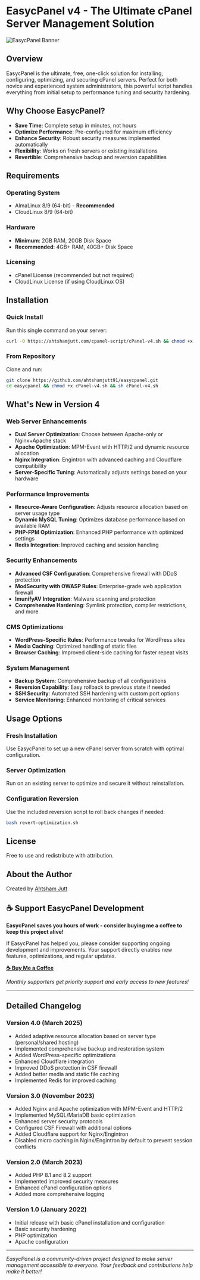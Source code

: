 # EasycPanel v4 - The Ultimate cPanel Server Management Solution

![EasycPanel Banner](https://ahtshamjutt.com/cpanel-script/easycpanel-banner.png)

## Overview
EasycPanel is the ultimate, free, one-click solution for installing, configuring, optimizing, and securing cPanel servers. Perfect for both novice and experienced system administrators, this powerful script handles everything from initial setup to performance tuning and security hardening.

## Why Choose EasycPanel?
- **Save Time**: Complete setup in minutes, not hours
- **Optimize Performance**: Pre-configured for maximum efficiency
- **Enhance Security**: Robust security measures implemented automatically
- **Flexibility**: Works on fresh servers or existing installations
- **Revertible**: Comprehensive backup and reversion capabilities

## Requirements

### Operating System
- AlmaLinux 8/9 (64-bit) - **Recommended**
- CloudLinux 8/9 (64-bit)

### Hardware
- **Minimum**: 2GB RAM, 20GB Disk Space
- **Recommended**: 4GB+ RAM, 40GB+ Disk Space

### Licensing
- cPanel License (recommended but not required)
- CloudLinux License (if using CloudLinux OS)

## Installation

### Quick Install
Run this single command on your server:

```bash
curl -O https://ahtshamjutt.com/cpanel-script/cPanel-v4.sh && chmod +x cPanel-v4.sh && sh cPanel-v4.sh
```

### From Repository
Clone and run:

```bash
git clone https://github.com/ahtshamjutt91/easycpanel.git
cd easycpanel && chmod +x cPanel-v4.sh && sh cPanel-v4.sh
```

## What's New in Version 4

### Web Server Enhancements
- **Dual Server Optimization**: Choose between Apache-only or Nginx+Apache stack
- **Apache Optimization**: MPM-Event with HTTP/2 and dynamic resource allocation
- **Nginx Integration**: Engintron with advanced caching and Cloudflare compatibility
- **Server-Specific Tuning**: Automatically adjusts settings based on your hardware

### Performance Improvements
- **Resource-Aware Configuration**: Adjusts resource allocation based on server usage type
- **Dynamic MySQL Tuning**: Optimizes database performance based on available RAM
- **PHP-FPM Optimization**: Enhanced PHP performance with optimized settings
- **Redis Integration**: Improved caching and session handling

### Security Enhancements
- **Advanced CSF Configuration**: Comprehensive firewall with DDoS protection
- **ModSecurity with OWASP Rules**: Enterprise-grade web application firewall
- **ImunifyAV Integration**: Malware scanning and protection
- **Comprehensive Hardening**: Symlink protection, compiler restrictions, and more

### CMS Optimizations
- **WordPress-Specific Rules**: Performance tweaks for WordPress sites
- **Media Caching**: Optimized handling of static files
- **Browser Caching**: Improved client-side caching for faster repeat visits

### System Management
- **Backup System**: Comprehensive backup of all configurations
- **Reversion Capability**: Easy rollback to previous state if needed
- **SSH Security**: Automated SSH hardening with custom port options
- **Service Monitoring**: Enhanced monitoring of critical services

## Usage Options

### Fresh Installation
Use EasycPanel to set up a new cPanel server from scratch with optimal configuration.

### Server Optimization
Run on an existing server to optimize and secure it without reinstallation.

### Configuration Reversion
Use the included reversion script to roll back changes if needed:

```bash
bash revert-optimization.sh
```

## License
Free to use and redistribute with attribution.

## About the Author
Created by [Ahtsham Jutt](https://www.ahtshamjutt.com)

## ☕ Support EasycPanel Development

**EasycPanel saves you hours of work - consider buying me a coffee to keep this project alive!**

If EasycPanel has helped you, please consider supporting ongoing development and improvements. Your support directly enables new features, optimizations, and regular updates.

**[☕ Buy Me a Coffee](https://ko-fi.com/ahtshamjutt)**

*Monthly supporters get priority support and early access to new features!*

---

## Detailed Changelog

### Version 4.0 (March 2025)
- Added adaptive resource allocation based on server type (personal/shared hosting)
- Implemented comprehensive backup and restoration system
- Added WordPress-specific optimizations
- Enhanced Cloudflare integration
- Improved DDoS protection in CSF firewall
- Added better media and static file caching
- Implemented Redis for improved caching

### Version 3.0 (November 2023)
- Added Nginx and Apache optimization with MPM-Event and HTTP/2
- Implemented MySQL/MariaDB basic optimization
- Enhanced server security protocols
- Configured CSF Firewall with additional options
- Added Cloudflare support for Nginx/Engintron
- Disabled micro caching in Nginx/Engintron by default to prevent session conflicts

### Version 2.0 (March 2023)
- Added PHP 8.1 and 8.2 support
- Implemented improved security measures
- Enhanced cPanel configuration options
- Added more comprehensive logging

### Version 1.0 (January 2022)
- Initial release with basic cPanel installation and configuration
- Basic security hardening
- PHP optimization
- Apache configuration

---

*EasycPanel is a community-driven project designed to make server management accessible to everyone. Your feedback and contributions help make it better!*